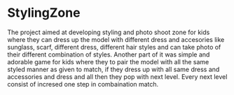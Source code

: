 # StylingZone
 The project aimed at developing styling and photo shoot zone for kids where they can dress up the model with different dress and accesories like sunglass, 
scarf, different dress, different hair styles and can take photo of their different combination of styles.
Another part of it was simple and adorable game for kids where they to pair the model with all the same styled manner as given to match, if they dress up with all same
dress and accessories and dress and all then they pop with next level. Every  next level consist of incresed one step in combaination match.
